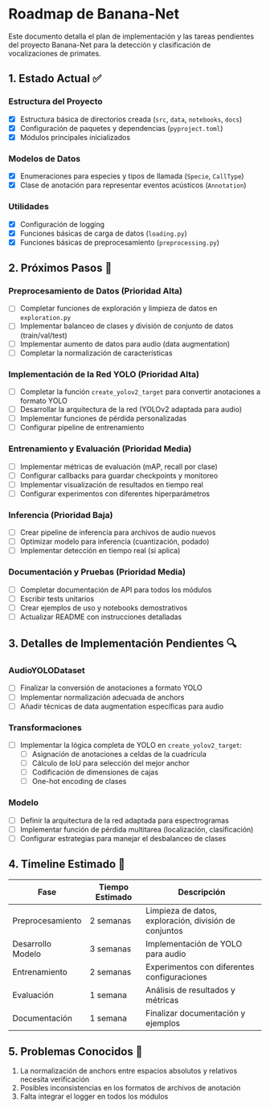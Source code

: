 # Roadmap de Banana-Net

Este documento detalla el plan de implementación y las tareas pendientes del proyecto Banana-Net para la detección y clasificación de vocalizaciones de primates.

## 1. Estado Actual ✅

### Estructura del Proyecto
- [x] Estructura básica de directorios creada (`src`, `data`, `notebooks`, `docs`)
- [x] Configuración de paquetes y dependencias (`pyproject.toml`)
- [x] Módulos principales inicializados

### Modelos de Datos
- [x] Enumeraciones para especies y tipos de llamada (`Specie`, `CallType`)
- [x] Clase de anotación para representar eventos acústicos (`Annotation`)

### Utilidades
- [x] Configuración de logging
- [x] Funciones básicas de carga de datos (`loading.py`)
- [x] Funciones básicas de preprocesamiento (`preprocessing.py`)

## 2. Próximos Pasos 🚧

### Preprocesamiento de Datos (Prioridad Alta)
- [ ] Completar funciones de exploración y limpieza de datos en `exploration.py`
- [ ] Implementar balanceo de clases y división de conjunto de datos (train/val/test)
- [ ] Implementar aumento de datos para audio (data augmentation)
- [ ] Completar la normalización de características

### Implementación de la Red YOLO (Prioridad Alta)
- [ ] Completar la función `create_yolov2_target` para convertir anotaciones a formato YOLO
- [ ] Desarrollar la arquitectura de la red (YOLOv2 adaptada para audio)
- [ ] Implementar funciones de pérdida personalizadas
- [ ] Configurar pipeline de entrenamiento

### Entrenamiento y Evaluación (Prioridad Media)
- [ ] Implementar métricas de evaluación (mAP, recall por clase)
- [ ] Configurar callbacks para guardar checkpoints y monitoreo
- [ ] Implementar visualización de resultados en tiempo real
- [ ] Configurar experimentos con diferentes hiperparámetros

### Inferencia (Prioridad Baja)
- [ ] Crear pipeline de inferencia para archivos de audio nuevos
- [ ] Optimizar modelo para inferencia (cuantización, podado)
- [ ] Implementar detección en tiempo real (si aplica)

### Documentación y Pruebas (Prioridad Media)
- [ ] Completar documentación de API para todos los módulos
- [ ] Escribir tests unitarios
- [ ] Crear ejemplos de uso y notebooks demostrativos
- [ ] Actualizar README con instrucciones detalladas

## 3. Detalles de Implementación Pendientes 🔍

### AudioYOLODataset
- [ ] Finalizar la conversión de anotaciones a formato YOLO
- [ ] Implementar normalización adecuada de anchors
- [ ] Añadir técnicas de data augmentation específicas para audio

### Transformaciones
- [ ] Implementar la lógica completa de YOLO en `create_yolov2_target`:
  - [ ] Asignación de anotaciones a celdas de la cuadrícula
  - [ ] Cálculo de IoU para selección del mejor anchor 
  - [ ] Codificación de dimensiones de cajas
  - [ ] One-hot encoding de clases

### Modelo
- [ ] Definir la arquitectura de la red adaptada para espectrogramas
- [ ] Implementar función de pérdida multitarea (localización, clasificación)
- [ ] Configurar estrategias para manejar el desbalanceo de clases

## 4. Timeline Estimado 📅

| Fase | Tiempo Estimado | Descripción |
|------|-----------------|-------------|
| Preprocesamiento | 2 semanas | Limpieza de datos, exploración, división de conjuntos |
| Desarrollo Modelo | 3 semanas | Implementación de YOLO para audio |
| Entrenamiento | 2 semanas | Experimentos con diferentes configuraciones |
| Evaluación | 1 semana | Análisis de resultados y métricas |
| Documentación | 1 semana | Finalizar documentación y ejemplos |

## 5. Problemas Conocidos 🐞
1. La normalización de anchors entre espacios absolutos y relativos necesita verificación
2. Posibles inconsistencias en los formatos de archivos de anotación
3. Falta integrar el logger en todos los módulos